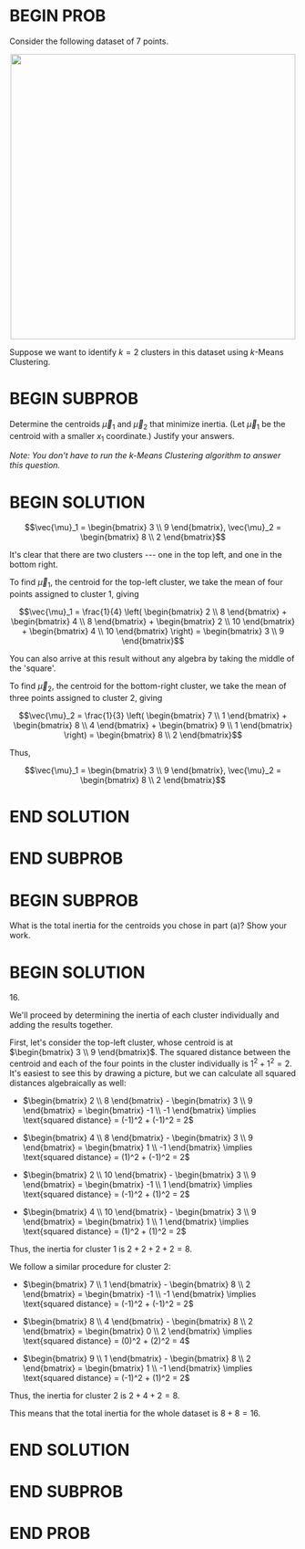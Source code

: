 # BEGIN PROB


Consider the following dataset of 7 points.

<center><img src="../assets/images/disc13/graph.png" width="500"></center>

Suppose we want to identify $k=2$ clusters in this dataset using $k$-Means Clustering.



# BEGIN SUBPROB
Determine the centroids $\vec{\mu}_1$ and $\vec{\mu}_2$ that minimize inertia. (Let $\vec{\mu}_1$ be the centroid with a smaller $x_1$ coordinate.) Justify your answers.

_Note: You don't have to run the k-Means Clustering algorithm to answer this question._

# BEGIN SOLUTION

$$\vec{\mu}_1 = \begin{bmatrix} 3 \\ 9 \end{bmatrix}, \vec{\mu}_2 = \begin{bmatrix} 8 \\ 2 \end{bmatrix}$$

It's clear that there are two clusters --- one in the top left, and one in the bottom right.

To find $\vec{\mu}_1$, the centroid for the top-left cluster, we take the mean of four points assigned to cluster 1, giving

$$\vec{\mu}_1 = \frac{1}{4} \left( \begin{bmatrix} 2 \\ 8 \end{bmatrix} + \begin{bmatrix} 4 \\ 8 \end{bmatrix} + \begin{bmatrix} 2 \\ 10 \end{bmatrix} + \begin{bmatrix} 4 \\ 10 \end{bmatrix} \right) = \begin{bmatrix} 3 \\ 9 \end{bmatrix}$$

You can also arrive at this result without any algebra by taking the middle of the 'square'.

To find $\vec{\mu}_2$, the centroid for the bottom-right cluster, we take the mean of three points assigned to cluster 2, giving

$$\vec{\mu}_2 = \frac{1}{3} \left( \begin{bmatrix} 7 \\ 1 \end{bmatrix} + \begin{bmatrix} 8 \\ 4 \end{bmatrix} + \begin{bmatrix} 9 \\ 1 \end{bmatrix}  \right) = \begin{bmatrix} 8 \\ 2 \end{bmatrix}$$

Thus,

$$\vec{\mu}_1 = \begin{bmatrix} 3 \\ 9 \end{bmatrix}, \vec{\mu}_2 = \begin{bmatrix} 8 \\ 2 \end{bmatrix}$$

# END SOLUTION

# END SUBPROB

# BEGIN SUBPROB
What is the total inertia for the centroids you chose in part (a)? Show your work.

# BEGIN SOLUTION

$16$. 

We'll proceed by determining the inertia of each cluster individually and adding the results together.

First, let's consider the top-left cluster, whose centroid is at $\begin{bmatrix} 3 \\ 9 \end{bmatrix}$. The squared distance between the centroid and each of the four points in the cluster individually is $1^2 + 1^2 = 2$. It's easiest to see this by drawing a picture, but we can calculate all squared distances algebraically as well:


- $\begin{bmatrix} 2 \\ 8 \end{bmatrix} - 
\begin{bmatrix} 3 \\ 9 \end{bmatrix} = 
\begin{bmatrix} -1 \\ -1 \end{bmatrix} \implies \text{squared distance} = (-1)^2 + (-1)^2 = 2$

- $\begin{bmatrix} 4 \\ 8 \end{bmatrix} - 
\begin{bmatrix} 3 \\ 9 \end{bmatrix} = 
\begin{bmatrix} 1 \\ -1 \end{bmatrix} \implies \text{squared distance} = (1)^2 + (-1)^2 = 2$

- $\begin{bmatrix} 2 \\ 10 \end{bmatrix} - 
\begin{bmatrix} 3 \\ 9 \end{bmatrix} = 
\begin{bmatrix} -1 \\ 1 \end{bmatrix} \implies \text{squared distance} = (-1)^2 + (1)^2 = 2$

- $\begin{bmatrix} 4 \\ 10 \end{bmatrix} - 
\begin{bmatrix} 3 \\ 9 \end{bmatrix} = 
\begin{bmatrix} 1 \\ 1 \end{bmatrix} \implies \text{squared distance} = (1)^2 + (1)^2 = 2$

Thus, the inertia for cluster 1 is $2 + 2 + 2 + 2 = 8$.

We follow a similar procedure for cluster 2:

- $\begin{bmatrix} 7 \\ 1 \end{bmatrix} - 
\begin{bmatrix} 8 \\ 2 \end{bmatrix} = 
\begin{bmatrix} -1 \\ -1 \end{bmatrix} \implies \text{squared distance} = (-1)^2 + (-1)^2 = 2$

- $\begin{bmatrix} 8 \\ 4 \end{bmatrix} - 
\begin{bmatrix} 8 \\ 2 \end{bmatrix} = 
\begin{bmatrix} 0 \\ 2 \end{bmatrix} \implies \text{squared distance} = (0)^2 + (2)^2 = 4$

- $\begin{bmatrix} 9 \\ 1 \end{bmatrix} - 
\begin{bmatrix} 8 \\ 2 \end{bmatrix} = 
\begin{bmatrix} 1 \\ -1 \end{bmatrix} \implies \text{squared distance} = (-1)^2 + (1)^2 = 2$


Thus, the inertia for cluster 2 is $2 + 4 + 2 = 8$.

This means that the total inertia for the whole dataset is $8 + 8 = 16$.

# END SOLUTION

# END SUBPROB

# END PROB